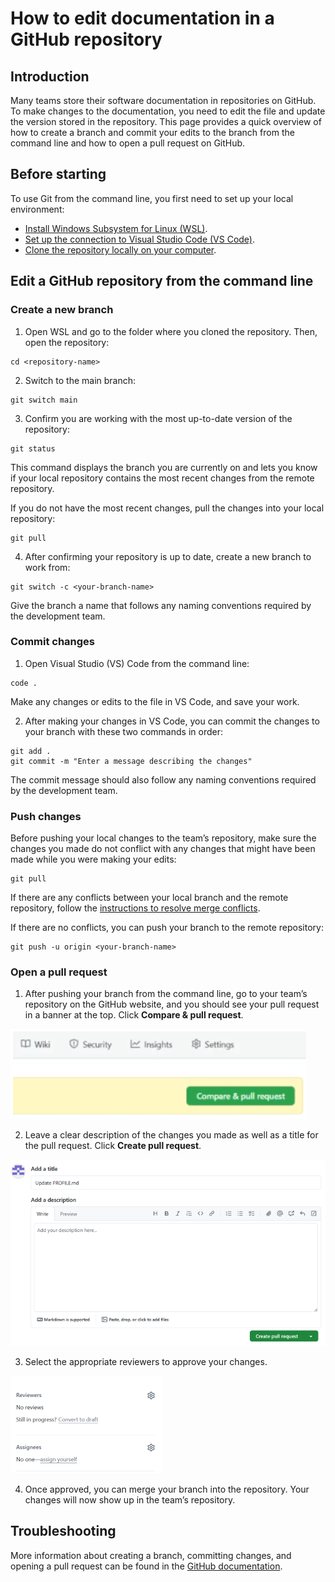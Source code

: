 # How to edit documentation in a GitHub repository 

## Introduction

Many teams store their software documentation in repositories on GitHub. To make changes to the documentation, you need to edit the file and update the version stored in the repository. This page provides a quick overview of how to create a branch and commit your edits to the branch from the command line and how to open a pull request on GitHub.

## Before starting

To use Git from the command line, you first need to set up your local environment: 
- [Install Windows Subsystem for Linux (WSL)](https://learn.microsoft.com/en-us/windows/wsl/install). 
- [Set up the connection to Visual Studio Code (VS Code)](https://code.visualstudio.com/docs/setup/setup-overview). 
- [Clone the repository locally on your computer](https://docs.github.com/en/repositories/creating-and-managing-repositories/cloning-a-repository?tool=cli).

## Edit a GitHub repository from the command line

### Create a new branch
1. Open WSL and go to the folder where you cloned the repository. Then, open the repository:

```
cd <repository-name>
```

2. Switch to the main branch:

```
git switch main
```

3. Confirm you are working with the most up-to-date version of the repository:

```
git status
```

This command displays the branch you are currently on and lets you know if your local repository contains the most recent changes from the remote repository.

If you do not have the most recent changes, pull the changes into your local repository:

```
git pull
```

4. After confirming your repository is up to date, create a new branch to work from:

```
git switch -c <your-branch-name>
```

Give the branch a name that follows any naming conventions required by the development team.

### Commit changes

1. Open Visual Studio (VS) Code from the command line:

```
code .
```

Make any changes or edits to the file in VS Code, and save your work. 

2. After making your changes in VS Code, you can commit the changes to your branch with these two commands in order:

```
git add . 
git commit -m "Enter a message describing the changes"
```

The commit message should also follow any naming conventions required by the development team.

### Push changes

Before pushing your local changes to the team’s repository, make sure the changes you made do not conflict with any changes that might have been made while you were making your edits:

```
git pull 
```

If there are any conflicts between your local branch and the remote repository, follow the [instructions to resolve merge conflicts](https://docs.github.com/en/pull-requests/collaborating-with-pull-requests/addressing-merge-conflicts/resolving-a-merge-conflict-using-the-command-line).

If there are no conflicts, you can push your branch to the remote repository:

```
git push -u origin <your-branch-name>
```

### Open a pull request 

1. After pushing your branch from the command line, go to your team’s repository on the GitHub website, and you should see your pull request in a banner at the top. Click **Compare & pull request**.
   
![compare and open pr](../images/comparepr.PNG)


2. Leave a clear description of the changes you made as well as a title for the pull request. Click **Create pull request**.
   
 ![create pull request](../images/createpullrequest.PNG)



3. Select the appropriate reviewers to approve your changes.
   
![reviewers](../images/reviewers.PNG)

4. Once approved, you can merge your branch into the repository. Your changes will now show up in the team’s repository.

## Troubleshooting

More information about creating a branch, committing changes, and opening  a pull request can be found in the [GitHub documentation](https://docs.github.com/en/pull-requests). 

